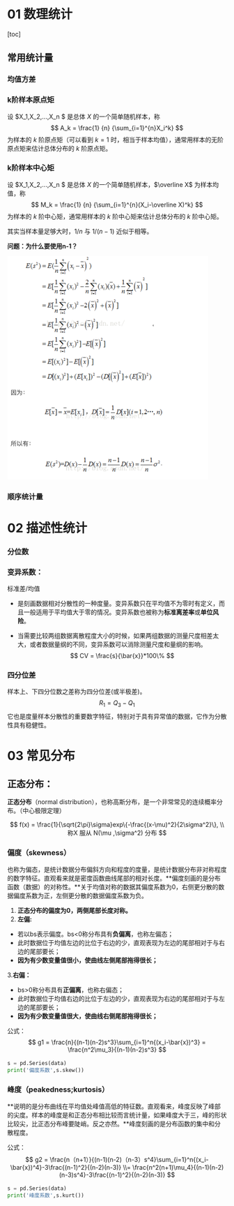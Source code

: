 # 01 数理统计

[toc]

## 常用统计量

### 均值方差

### k阶样本原点矩

设 $X_1,X_2,...,X_n $ 是总体 $X$ 的一个简单随机样本，称
$$
A_k =  \frac{1} {n} {\sum_{i=1}^{n}X_i^k}
$$
为样本的 $k$ 阶原点矩（可以看到 $k=1$ 时，相当于样本均值），通常用样本的无阶原点矩来估计总体分布的 $k$ 阶原点矩。

### k阶样本中心矩

设 $X_1,X_2,...,X_n $ 是总体 $X$ 的一个简单随机样本，$\overline X$ 为样本均值，称
$$
M_k =  \frac{1} {n} {\sum_{i=1}^{n}(X_i-\overline X)^k}
$$
为样本的 $k$ 阶中心矩，通常用样本的 $k$ 阶中心矩来估计总体分布的 $k$ 阶中心矩。

其实当样本量足够大时，$1/n$ 与 $1/(n-1)$ 近似于相等。

**问题：为什么要使用n-1？**

<img src="assets/image-20200624212800287.png" alt="image-20200624212800287" style="zoom:50%;" />

### 顺序统计量



# 02 描述性统计

### 分位数

### 变异系数：

标准差/均值

- 是刻画数据相对分散性的一种度量。变异系数只在平均值不为零时有定义，而且一般适用于平均值大于零的情况。变异系数也被称为**标准离差率**或**单位风险**。

- 当需要比较两组数据离散程度大小的时候，如果两组数据的测量尺度相差太大，或者数据量纲的不同，变异系数可以消除测量尺度和量纲的影响。
  $$
  CV = \frac{s}{\bar{x}}*100\%
  $$
  

### 四分位差

样本上、下四分位数之差称为四分位差(或半极差)。
$$
R_1 = Q_3 - Q_1
$$
它也是度量样本分散性的重要数字特征，特别对于具有异常值的数据，它作为分散性具有稳健性。

# 03 常见分布

## 正态分布：

**正态分布**（normal distribution），也称高斯分布，是一个非常常见的连续概率分布。（中心极限定理）

 
$$
f(x) = \frac{1}{\sqrt{2\pi}\sigma}exp\{-\frac{(x-\mu)^2}{2\sigma^2}\}, \\
称X 服从 N(\mu ,\sigma^2) 分布
$$

### 偏度（skewness）

也称为偏态，是统计数据分布偏斜方向和程度的度量，是统计数据分布非对称程度的数字特征。直观看来就是密度函数曲线尾部的相对长度。**偏度刻画的是分布函数（数据）的对称性。**关于均值对称的数据其偏度系数为0，右侧更分散的数据偏度系数为正，左侧更分散的数据偏度系数为负。

1. **正态分布的偏度为0，两侧尾部长度对称。**
2. **左偏:**                       

- 若以bs表示偏度。bs<0称分布具有**负偏离**，也称左偏态；
- 此时数据位于均值左边的比位于右边的少，直观表现为左边的尾部相对于与右边的尾部要长；
- **因为有少数变量值很小，使曲线左侧尾部拖得很长；**

3.**右偏：**

- bs>0称分布具有**正偏离**，也称右偏态；
- 此时数据位于均值右边的比位于左边的少，直观表现为右边的尾部相对于与左边的尾部要长；
- **因为有少数变量值很大，使曲线右侧尾部拖得很长；**

公式：
$$
g1 = \frac{n}{(n-1)(n-2)s^3}\sum_{i=1}^n{(x_i-\bar{x})^3} = \frac{n^2\mu_3}{(n-1)(n-2)s^3}
$$

```python
s = pd.Series(data) 
print('偏度系数',s.skew())
```



### 峰度（peakedness;kurtosis）

**说明的是分布曲线在平均值处峰值高低的特征数。直观看来，峰度反映了峰部的尖度。样本的峰度是和正态分布相比较而言统计量，如果峰度大于三，峰的形状比较尖，比正态分布峰要陡峭。反之亦然。**峰度刻画的是分布函数的集中和分散程度。

公式：
$$
g2 = \frac{n（n+1）}{(n-1)(n-2)（n-3）s^4}\sum_{i=1}^n{(x_i-\bar{x})^4}-3\frac{(n-1)^2}{(n-2)(n-3)} \\= \frac{n^2(n+1)\mu_4}{(n-1)(n-2)(n-3)s^4}-3\frac{(n-1)^2}{(n-2)(n-3)}
$$

```python
s = pd.Series(data) 
print('峰度系数',s.kurt()) 
```

